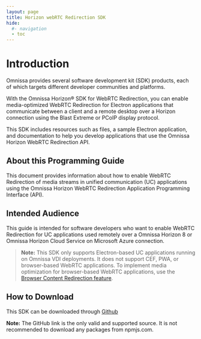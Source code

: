 ```yaml
---
layout: page
title: Horizon webRTC Redirection SDK
hide:
  #- navigation
  - toc
---
```

# Introduction

Omnissa provides several software development kit (SDK) products, each of which targets different developer communities and platforms.

With the Omnissa Horizon® SDK for WebRTC Redirection, you can enable media-optimized WebRTC Redirection for Electron applications that communicate between a client and a remote desktop over a Horizon connection using the Blast Extreme or PCoIP display protocol.

This SDK includes resources such as files, a sample Electron application, and documentation to help you develop applications that use the Omnissa Horizon WebRTC Redirection API.

## About this Programming Guide

This document provides information about how to enable WebRTC Redirection of media streams in unified communication (UC) applications using the Omnissa Horizon WebRTC Redirection Application Programming Interface (API).

## Intended Audience

This guide is intended for software developers who want to enable WebRTC Redirection for UC applications used remotely over a Omnissa Horizon 8 or Omnissa Horizon Cloud Service on Microsoft Azure connection.

> **Note:** This SDK only supports Electron-based UC applications running on Omnissa VDI deployments. It does not support CEF, PWA, or browser-based WebRTC applications. To implement media optimization for browser-based WebRTC applications, use the [Browser Content Redirection feature](https://docs.omnissa.com/bundle/Horizon-Remote-Desktop-FeaturesVmulti/page/ConfiguringBrowserContentRedirection.html).

## How to Download
This SDK can be downloaded through [Github](https://github.com/euc-releases/horizon-webrtc-redir-sdk)

**Note:**
The GitHub link is the only valid and supported source. It is not recommended to download any packages from npmjs.com.